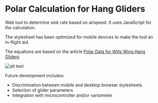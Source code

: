 # Polar Calculation for Hang Gliders
Web tool to determine sink rate based on airspeed. It uses JavaScript for the calculation. 

The stylesheet has been optimized for mobile devices to make the tool an in-flight aid. 

The equations are based on the article [Polar Data for Wills Wing Hang Gliders](https://www.willswing.com/polar-data-for-wills-wing-hang-gliders/)

![alt text](https://www.willswing.com/wp-content/uploads/2013/07/polarchart_1.gif "Polar Image")

Future development includes: 
* Discrimination between mobile and desktop browser stylesheets
* Selection of glider parameters
* Integration with microcontroller and/or variometer
